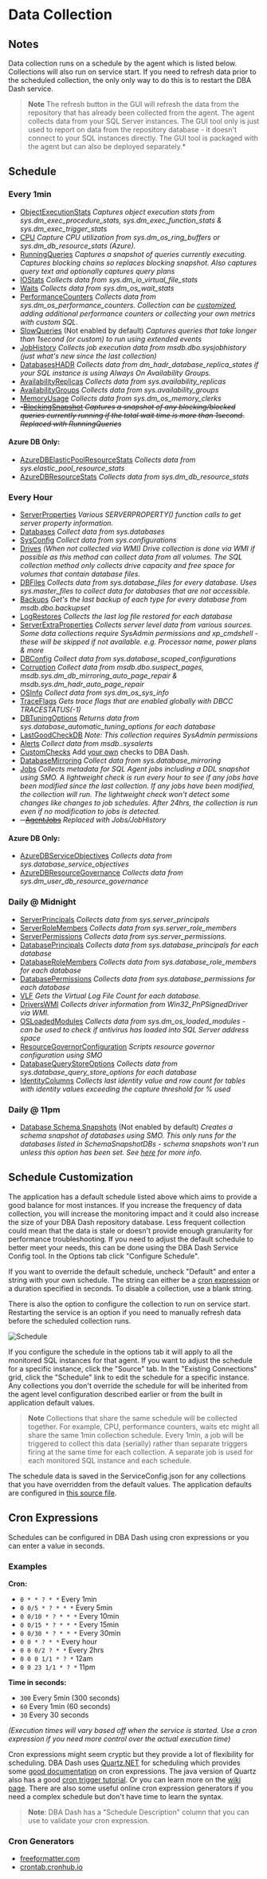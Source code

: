 # Data Collection
## Notes
Data collection runs on a schedule by the agent which is listed below. Collections will also run on service start.  If you need to refresh data prior to the scheduled collection, the only only way to do this is to restart the DBA Dash service. 

> **Note**
> The refresh button in the GUI will refresh the data from the repository that has already been collected from the agent.  The agent collects data from your SQL Server instances.  The GUI tool only is just used to report on data from the repository database - it doesn't connect to your SQL instances directly.  The GUI tool is packaged with the agent but can also be deployed separately.*

## Schedule
### Every 1min
- [ObjectExecutionStats](../DBADash/SQL/SQLObjectExecutionStats.sql)
*Captures object execution stats from sys.dm_exec_procedure_stats, sys.dm_exec_function_stats & sys.dm_exec_trigger_stats*
- [CPU](../DBADash/SQL/SQLCPU.sql)
*Capture CPU utilization from sys.dm_os_ring_buffers or sys.dm_db_resource_stats (Azure).*
- [RunningQueries](RunningQueries.md)
*Captures a snapshot of queries currently executing. Captures blocking chains so replaces blocking snapshot. Also captures query text and optionally captures query plans*
- [IOStats](../DBADash/SQL/SQLIOStats.sql)
*Collects data from sys.dm_io_virtual_file_stats*
- [Waits](../DBADash/SQL/SQLWaits.sql)
*Collects data from sys.dm_os_wait_stats*
- [PerformanceCounters](../DBADash/SQL/SQLPerformanceCounters.sql)
*Collects data from sys.dm_os_performance_counters.  Collection can be [customized](OSPerformanceCounters.md), adding additional performance counters or collecting your own metrics with custom SQL.*
- [SlowQueries](SQLSlowQueries.md) (Not enabled by default)
*Captures queries that take longer than 1second (or custom) to run using extended events*
- [JobHistory](../DBADash/SQL/SQLJobHistory.sql)
*Collects job execution data from msdb.dbo.sysjobhistory (just what's new since the last collection)*
- [DatabasesHADR](../DBADash/SQL/SQLDatabasesHADR.sql)
*Collects data from dm_hadr_database_replica_states if your SQL instance is using Always On Availability Groups.*
- [AvailabilityReplicas](../DBADash/SQL/SQLAvailabilityReplicas.sql)
*Collects data from sys.availability_replicas*
- [AvailabilityGroups](../DBADash/SQL/SQLAvailabilityGroups.sql)
*Collects data from sys.availability_groups*
- [MemoryUsage](../DBADash/SQL/SQLMemoryUsage.sql)
*Collects data from sys.dm_os_memory_clerks*
- ~~-[BlockingSnapshot](../DBADash/SQL/SQLBlockingSnapshot.sql)
*Captures a snapshot of any blocking/blocked queries currently running if the total wait time is more than 1second.
Replaced with RunningQueries*~~
#### Azure DB Only:
- [AzureDBElasticPoolResourceStats](../DBADash/SQL/SQLAzureDBElasticPoolResourceStats.sql)
*Collects data from sys.elastic_pool_resource_stats*
- [AzureDBResourceStats](../DBADash/SQL/SQLAzureDBResourceStats.sql)
*Collects data from sys.dm_db_resource_stats*
### Every Hour
- [ServerProperties](../DBADash/SQL/SQLServerProperties.sql)
*Various SERVERPROPERTY() function calls to get server property information.*
- [Databases](../DBADash/SQL/SQLDatabases.sql)
*Collect data from sys.databases*
- [SysConfig](../DBADash/SQL/SQLSysConfig.sql)
*Collect data from sys.configurations*
- [Drives](../DBADash/SQL/SQLDrives.sql) *(When not collected via WMI)*
*Drive collection is done via WMI if possible as this method can collect data from all volumes. The SQL collection method only collects drive capacity and free space for volumes that contain database files.*
- [DBFiles](../DBADash/SQL/SQLDBFiles.sql)
*Collects data from sys.database_files for every database. Uses sys.master_files to collect data for databases that are not accessible.*  
- [Backups](../DBADash/SQL/SQLBackups.sql)
*Get's the last backup of each type for every database from msdb.dbo.backupset*
- [LogRestores](../DBADash/SQL/SQLLogRestores.sql)
*Collects the last log file restored for each database*
- [ServerExtraProperties](../DBADash/SQL/SQLServerExtraProperties.sql)
*Collects server level data from various sources. Some data collections require SysAdmin permissions and xp_cmdshell - these will be skipped if not available.   e.g. Processor name, power plans & more*
- [DBConfig](../DBADash/SQL/SQLDBConfig.sql)
*Collect data from sys.database_scoped_configurations*
- [Corruption](../DBADash/SQL/SQLCorruption.sql)
*Collect data from msdb.dbo.suspect_pages, msdb.sys.dm_db_mirroring_auto_page_repair & msdb.sys.dm_hadr_auto_page_repair*
- [OSInfo](../DBADash/SQL/SQLOSInfo.sql)
*Collect data from sys.dm_os_sys_info*
- [TraceFlags](../DBADash/SQL/SQLTraceFlags.sql)
*Gets trace flags that are enabled globally with DBCC TRACESTATUS(-1)*
- [DBTuningOptions](../DBADash/SQL/SQLDBTuningOptions.sql)
*Returns data from sys.database_automatic_tuning_options for each database*
- [LastGoodCheckDB](../DBADash/SQL/SQLLastGoodCheckDB.sql)
*Note: This collection requires SysAdmin permissions*
- [Alerts](../DBADash/SQL/SQLAlerts.sql)
*Collect data from msdb..sysalerts*
- [CustomChecks](../DBADash/SQL/SQLCustomChecks.sql)
Add [your own](CustomChecks.md) checks to DBA Dash.
- [DatabaseMirroring](../DBADash/SQL/SQLDatabaseMirroring.sql)
*Collect data from sys.database_mirroring*
- [Jobs](../DBADash/SchemaSnapshotDB.cs)
*Collects metadata for SQL Agent jobs including a DDL snapshot using SMO. A lightweight check is run every hour to see if any jobs have been modified since the last collection. If any jobs have been modified, the collection will run.  The lightweight check won't detect some changes like changes to job schedules.  After 24hrs, the collection is run even if no modification to jobs is detected.*  
- ~~- [AgentJobs](../DBADash/SQL/AgentJobs.sql)~~
 *Replaced with Jobs/JobHistory*
 
#### Azure DB Only:
- [AzureDBServiceObjectives](../DBADash/SQL/SQLAzureDBServiceObjectives.sql)
*Collects data from sys.database_service_objectives*
- [AzureDBResourceGovernance](../DBADash/SQL/SQLAzureDBResourceGovernance.sql)
*Collects data from sys.dm_user_db_resource_governance*

### Daily @ Midnight
- [ServerPrincipals](../DBADash/SQL/SQLServerPrincipals.sql)
*Collects data from sys.server_principals*
- [ServerRoleMembers](../DBADash/SQL/SQLServerRoleMembers.sql)
*Collects data from sys.server_role_members*
- [ServerPermissions](../DBADash/SQL/SQLServerPermissions.sql)
*Collects data from sys.server_permissions.*
- [DatabasePrincipals](../DBADash/SQL/SQLDatabasePrincipals.sql)
*Collects data from sys.database_principals for each database*
- [DatabaseRoleMembers](../DBADash/SQL/SQLDatabaseRoleMembers.sql)
*Collects data from sys.database_role_members for each database*
- [DatabasePermissions](../DBADash/SQL/SQLDatabasePermissions.sql)
*Collects data from sys.database_permissions for each database*
- [VLF](../DBADash/SQL/SQLVLF.sql)
*Gets the Virtual Log File Count for each database.* 
- [DriversWMI](../DBADash/DBCollector.cs)
*Collects driver information from Win32_PnPSignedDriver via WMI.*  
- [OSLoadedModules](../DBADash/SQL/SQLOSLoadedModules.sql)
*Collects data from sys.dm_os_loaded_modules - can be used to check if antivirus has loaded into SQL Server address space*
- [ResourceGovernorConfiguration](../DBADash/SchemaSnapshotDB.cs)
*Scripts resource governor configuration using SMO*
- [DatabaseQueryStoreOptions](../DBADash/SQL/SQLDatabaseQueryStoreOptions.sql)
*Collects data from sys.database_query_store_options for each database*
- [IdentityColumns](IdentityColumns.md)
*Collects last identity value and row count for tables with identity values exceeding the capture threshold for % used*

### Daily @ 11pm
- [Database Schema Snapshots](../DBADash/SchemaSnapshotDB.cs) (Not enabled by default)
*Creates a schema snapshot of databases using SMO. This only runs for the databases listed in SchemaSnapshotDBs - schema snapshots won't run unless this option has been set.  See [here](SchemaSnapshots.md) for more info.*

## Schedule Customization

The application has a default schedule listed above which aims to provide a good balance for most instances. If you increase the frequency of data collection, you will increase the monitoring impact and it could also increase the size of your DBA Dash repository database.  Less frequent collection could mean that the data is stale or doesn't provide enough granularity for performance troubleshooting.
If you need to adjust the default schedule to better meet your needs, this can be done using the DBA Dash Service Config tool.  In the Options tab click "Configure Schedule".

If you want to override the default schedule, uncheck "Default" and enter a string with your own schedule.  The string can either be a [cron expression](#cron-expressions) or a duration specified in seconds.  To disable a collection, use a blank string.  

There is also the option to configure the collection to run on service start.  Restarting the service is an option if you need to manually refresh data before the scheduled collection runs.

![Schedule](Schedule.PNG)

If you configure the schedule in the options tab it will apply to all the monitored SQL instances for that agent.  If you want to adjust the schedule for a specific instance, click the "Source" tab.  In the "Existing Connections" grid, click the "Schedule" link to edit the schedule for a specific instance.  Any collections you don't override the schedule for will be inherited from the agent level configuration described earlier or from the built in application default values.  

> **Note**
> Collections that share the same schedule will be collected together.  For example, CPU, performance counters, waits etc might all share the same 1min collection schedule.  Every 1min, a job will be triggered to collect this data (serially) rather than separate triggers firing at the same time for each collection.  A separate job is used for each monitored SQL instance and each schedule.

The schedule data is saved in the ServiceConfig.json for any collections that you have overridden from the default values. The application defaults are configured in [this source file](../DBADash/CollectionSchedule.cs).

## Cron Expressions

Schedules can be configured in DBA Dash using cron expressions or you can enter a value in seconds.  
### Examples

**Cron:**
* `0 * * ? * *` Every 1min
* `0 0/5 * ? * * *` Every 5min
* `0 0/10 * ? * * *` Every 10min
* `0 0/15 * ? * * *` Every 15min
* `0 0/30 * ? * * *` Every 30min
* `0 0 * ? * *` Every hour
* `0 0 0/2 ? * *` Every 2hrs
* `0 0 0 1/1 * ? *` 12am
* `0 0 23 1/1 * ? *` 11pm

**Time in seconds:**

* `300` Every 5min (300 seconds)  
* `60` Every 1min (60 seconds)
* `30` Every 30 seconds

*(Execution times will vary based off when the service is started.  Use a cron expression if you need more control over the actual execution time)*

Cron expressions might seem cryptic but they provide a lot of flexibility for scheduling.  DBA Dash uses [Quartz.NET](https://www.quartz-scheduler.net/) for scheduling which provides some [good documentation](https://www.quartz-scheduler.net/documentation/quartz-3.x/tutorial/crontriggers.html#example-cron-expressions) on cron expressions.  The java version of Quartz also has a good [cron trigger tutorial](http://www.quartz-scheduler.org/documentation/quartz-2.3.0/tutorials/crontrigger.html). Or you can learn more on the [wiki page](https://en.wikipedia.org/wiki/Cron).  There are also some useful online cron expression generators if you need a complex schedule but don't have time to learn the syntax.

> **Note**: DBA Dash has a "Schedule Description" column that you can use to validate your cron expression.
### Cron Generators

* [freeformatter.com](https://www.freeformatter.com/cron-expression-generator-quartz.html#crongenerator)
* [crontab.cronhub.io](https://crontab.cronhub.io/)




